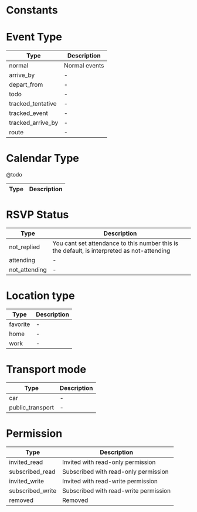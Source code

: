Constants
=========

# Event Type

Type | Description
--- | ---
normal | Normal events
arrive_by | -
depart_from | -
todo | -
tracked_tentative | -
tracked_event | -
tracked_arrive_by | -
route | -

# Calendar Type

@todo

Type | Description
--- | ---

# RSVP Status

Type | Description
--- | ---
not_replied | You cant set attendance to this number this is the default, is interpreted as not-attending
attending | -
not_attending | -

# Location type

Type | Description
--- | ---
favorite | -
home | -
work | -

# Transport mode

Type | Description
--- | ---
car | -
public_transport | -

# Permission

Type | Description
--- | ---
invited_read | Invited with read-only permission
subscribed_read | Subscribed with read-only permission
invited_write | Invited with read-write permission
subscribed_write | Subscribed with read-write permission
removed | Removed